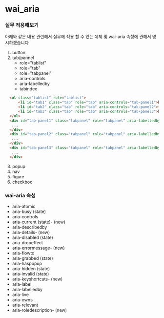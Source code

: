 # wai_aria

### 실무 적용해보기

아래와 같은 내용 관련해서 실무에 적용 할 수 있는 예제 및 wai-aria 속성에 관해서 명시하겠습니다

1. button
2. tab/pannel
    - role="tablist"
    - role="tab"
    - role="tabpanel"
    - aria-controls
    - aria-labelledby
    - tabindex
  ~~~html
    <ul class="tablist" role="tablist">
        <li id="tab1" class="tab" role="tab" aria-controls="tab-panel1">boo</li>
        <li id="tab2" class="tab" role="tab" aria-controls="tab-panel2">far</li>
        <li id="tab3" class="tab" role="tab" aria-controls="tab-panel3">baz</li>
    </ul>
    <div id="tab-panel1" class="tabpanel" role="tabpanel" aria-labelledby="tab1">
     ...
    </div>
    <div id="tab-panel2" class="tabpanel" role="tabpanel" aria-labelledby="tab2">
     ...
    </div>
    <div id="tab-panel3" class="tabpanel" role="tabpanel" aria-labelledby="tab3">
     ...
    </div>
   ~~~
3. popup
4. nav
5. figure
6. checkbox

### wai-aria 속성


- aria-atomic
- aria-busy (state)
- aria-controls
- aria-current (state)- (new)
- aria-describedby
- aria-details- (new)
- aria-disabled (state)
- aria-dropeffect
- aria-errormessage- (new)
- aria-flowto
- aria-grabbed (state)
- aria-haspopup
- aria-hidden (state)
- aria-invalid (state)
- aria-keyshortcuts- (new)
- aria-label
- aria-labelledby
- aria-live
- aria-owns
- aria-relevant
- aria-roledescription- (new)

